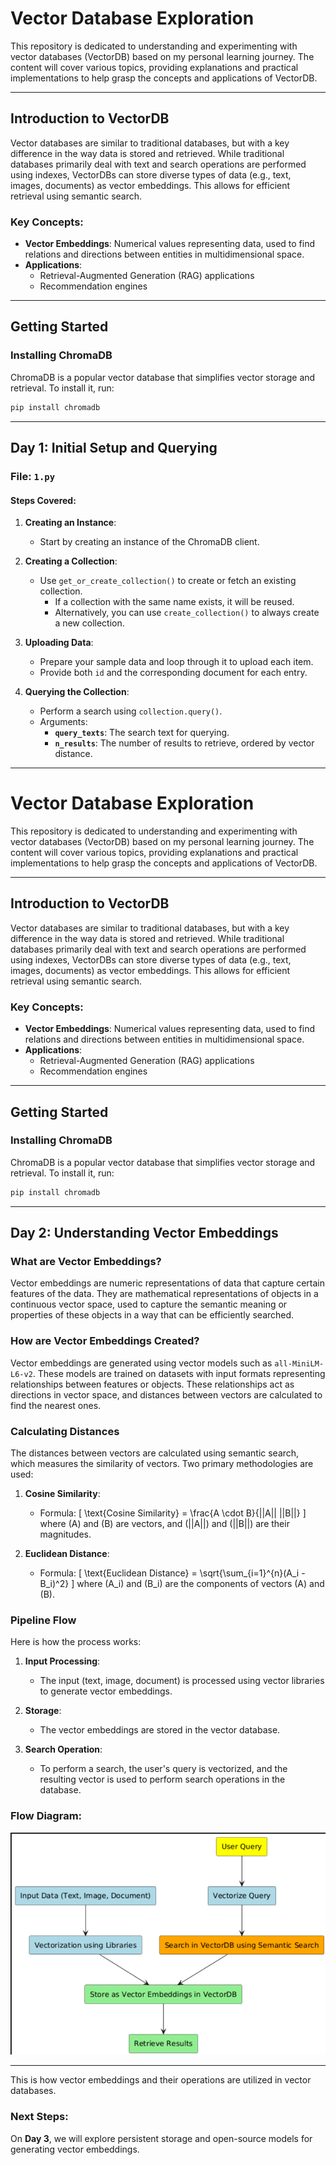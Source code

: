 # Vector Database Exploration

This repository is dedicated to understanding and experimenting with vector databases (VectorDB) based on my personal learning journey. The content will cover various topics, providing explanations and practical implementations to help grasp the concepts and applications of VectorDB.

---

## Introduction to VectorDB

Vector databases are similar to traditional databases, but with a key difference in the way data is stored and retrieved. While traditional databases primarily deal with text and search operations are performed using indexes, VectorDBs can store diverse types of data (e.g., text, images, documents) as vector embeddings. This allows for efficient retrieval using semantic search.

### Key Concepts:
- **Vector Embeddings**: Numerical values representing data, used to find relations and directions between entities in multidimensional space.
- **Applications**:
  - Retrieval-Augmented Generation (RAG) applications
  - Recommendation engines

---

## Getting Started

### Installing ChromaDB
ChromaDB is a popular vector database that simplifies vector storage and retrieval. To install it, run:

```bash
pip install chromadb
```

---

## Day 1: Initial Setup and Querying

### File: `1.py`

#### Steps Covered:

1. **Creating an Instance**:
   - Start by creating an instance of the ChromaDB client.
   
2. **Creating a Collection**:
   - Use `get_or_create_collection()` to create or fetch an existing collection.
     - If a collection with the same name exists, it will be reused.
     - Alternatively, you can use `create_collection()` to always create a new collection.

3. **Uploading Data**:
   - Prepare your sample data and loop through it to upload each item.
   - Provide both `id` and the corresponding document for each entry.

4. **Querying the Collection**:
   - Perform a search using `collection.query()`.
   - Arguments:
     - **`query_texts`**: The search text for querying.
     - **`n_results`**: The number of results to retrieve, ordered by vector distance.

---

# Vector Database Exploration

This repository is dedicated to understanding and experimenting with vector databases (VectorDB) based on my personal learning journey. The content will cover various topics, providing explanations and practical implementations to help grasp the concepts and applications of VectorDB.

---

## Introduction to VectorDB

Vector databases are similar to traditional databases, but with a key difference in the way data is stored and retrieved. While traditional databases primarily deal with text and search operations are performed using indexes, VectorDBs can store diverse types of data (e.g., text, images, documents) as vector embeddings. This allows for efficient retrieval using semantic search.

### Key Concepts:
- **Vector Embeddings**: Numerical values representing data, used to find relations and directions between entities in multidimensional space.
- **Applications**:
  - Retrieval-Augmented Generation (RAG) applications
  - Recommendation engines

---

## Getting Started

### Installing ChromaDB
ChromaDB is a popular vector database that simplifies vector storage and retrieval. To install it, run:

```bash
pip install chromadb
```

---

## Day 2: Understanding Vector Embeddings

### What are Vector Embeddings?
Vector embeddings are numeric representations of data that capture certain features of the data. They are mathematical representations of objects in a continuous vector space, used to capture the semantic meaning or properties of these objects in a way that can be efficiently searched.

### How are Vector Embeddings Created?
Vector embeddings are generated using vector models such as `all-MiniLM-L6-v2`. These models are trained on datasets with input formats representing relationships between features or objects. These relationships act as directions in vector space, and distances between vectors are calculated to find the nearest ones.

### Calculating Distances
The distances between vectors are calculated using semantic search, which measures the similarity of vectors. Two primary methodologies are used:

1. **Cosine Similarity**:
   - Formula:
     \[
     \\text{Cosine Similarity} = \frac{A \cdot B}{||A|| ||B||}
     \]
     where \(A\) and \(B\) are vectors, and \(||A||\) and \(||B||\) are their magnitudes.

2. **Euclidean Distance**:
   - Formula:
     \[
     \\text{Euclidean Distance} = \sqrt{\sum_{i=1}^{n}(A_i - B_i)^2}
     \]
     where \(A_i\) and \(B_i\) are the components of vectors \(A\) and \(B\).

### Pipeline Flow
Here is how the process works:

1. **Input Processing**:
   - The input (text, image, document) is processed using vector libraries to generate vector embeddings.

2. **Storage**:
   - The vector embeddings are stored in the vector database.

3. **Search Operation**:
   - To perform a search, the user's query is vectorized, and the resulting vector is used to perform search operations in the database.

### Flow Diagram:
![image of flow diagram if not rendered look in images folder](images/day2.png)


---

This is how vector embeddings and their operations are utilized in vector databases. 

### Next Steps:
On **Day 3**, we will explore persistent storage and open-source models for generating vector embeddings.

